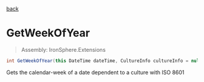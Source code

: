 ﻿

[back](/IronSphere.Extensions/types/DateTimeExtension)

# GetWeekOfYear

> Assembly: IronSphere.Extensions

```csharp
int GetWeekOfYear(this DateTime dateTime, CultureInfo cultureInfo = null, WeekOfYearStandard weekOfYearStandard = WeekOfYearStandard.Iso8601)
```

Gets the calendar-week of a date dependent to a culture with ISO 8601

 
